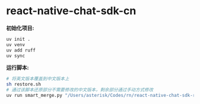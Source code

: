# react-native-chat-sdk-cn

**初始化项目:**

```bash
uv init .
uv venv
uv add ruff
uv sync
```

**运行脚本:**

```bash
# 将英文版本覆盖到中文版本上
sh restore.sh
# 通过该脚本还原部分不需要修改的中文版本，剩余部分通过手动方式修改
uv run smart_merge.py "/Users/asterisk/Codes/rn/react-native-chat-sdk-rn72/src" "/Users/asterisk/Codes/zuoyu/react-native-chat-sdk-cn/test"
```
